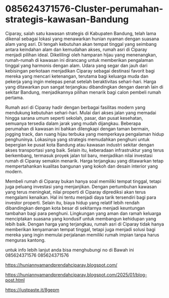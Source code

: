 # 085624371576-Cluster-perumahan-strategis-kawasan-Bandung
Ciparay, salah satu kawasan strategis di Kabupaten Bandung, telah lama dikenal sebagai lokasi yang menawarkan hunian nyaman dengan suasana alam yang asri. Di tengah kebutuhan akan tempat tinggal yang seimbang antara keindahan alam dan kemudahan akses, rumah asri di Ciparay menjadi pilihan ideal. Dikelilingi oleh hamparan hijau yang menenangkan, rumah-rumah di kawasan ini dirancang untuk memberikan pengalaman tinggal yang harmonis dengan alam. Udara yang segar dan jauh dari kebisingan perkotaan menjadikan Ciparay sebagai destinasi favorit bagi mereka yang mencari ketenangan, terutama bagi keluarga muda dan pekerja yang ingin melepas penat setelah beraktivitas sehari-hari. Harga yang ditawarkan pun sangat terjangkau dibandingkan dengan daerah lain di sekitar Bandung, menjadikannya pilihan menarik bagi calon pembeli rumah pertama.

Rumah asri di Ciparay hadir dengan berbagai fasilitas modern yang mendukung kebutuhan sehari-hari. Mulai dari akses jalan yang memadai hingga sarana umum seperti sekolah, pasar, dan pusat kesehatan, semuanya tersedia dalam jarak yang mudah dijangkau. Beberapa perumahan di kawasan ini bahkan dilengkapi dengan taman bermain, jogging track, dan ruang hijau terbuka yang memperkaya pengalaman hidup penghuninya. Lokasinya yang strategis memudahkan penghuni untuk bepergian ke pusat kota Bandung atau kawasan industri sekitar dengan akses transportasi yang baik. Selain itu, keberadaan infrastruktur yang terus berkembang, termasuk proyek jalan tol baru, menjadikan nilai investasi rumah di Ciparay semakin menarik. Harga terjangkau yang ditawarkan tetap mempertahankan kualitas bangunan yang kokoh dan desain interior yang modern.

Membeli rumah di Ciparay bukan hanya soal memiliki tempat tinggal, tetapi juga peluang investasi yang menjanjikan. Dengan pertumbuhan kawasan yang terus meningkat, nilai properti di Ciparay diprediksi akan terus mengalami kenaikan. Hal ini tentu menjadi daya tarik tersendiri bagi para investor properti. Selain itu, biaya hidup yang relatif lebih rendah dibandingkan dengan kota besar di sekitarnya menjadi keuntungan tambahan bagi para penghuni. Lingkungan yang aman dan ramah keluarga menciptakan suasana yang kondusif untuk membangun kehidupan yang lebih baik. Dengan harga yang terjangkau, rumah asri di Ciparay tidak hanya memberikan kenyamanan tempat tinggal, tetapi juga menjadi solusi bagi mereka yang ingin memulai perjalanan memiliki rumah impian tanpa harus menguras kantong.

untuk info lebih lanjut anda bisa menghubungi no di Bawah ini
085624371576
085624371576

https://huniannyamandprendahciparay.blogspot.com/

https://huniannyamandprendahciparay.blogspot.com/2025/01/blog-post.html

https://justpaste.it/8gepm
